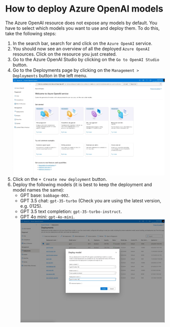 # How to deploy Azure OpenAI models
The Azure OpenAI resource does not expose any models by default.
You have to select which models you want to use and deploy them.
To do this, take the following steps:
1. In the search bar, search for and click on the `Azure OpenAI` service.
2. You should now see an overview of all the deployed `Azure OpenAI` resources. Click on the resource you just created.
3. Go to the Azure OpenAI Studio by clicking on the `Go to OpenAI Studio` button.
4. Go to the Deployments page by clicking on the `Management > Deployments` button in the left menu.
   ![aoi-overview-page-deployment.jpg](assets%2Faoi-overview-page-deployment.jpg)
6. Click on the `+ Create new deployment` button.
7. Deploy the following models (it is best to keep the deployment and model names the same):
   - GPT base: `babbage-002`.
   - GPT 3.5 chat: `gpt-35-turbo` (Check you are using the latest version, e.g. 0125).
   - GPT 3.5 text completion: `gpt-35-turbo-instruct`.
   - GPT 4o mini: `gpt-4o-mini`.
   ![aoi-overview-page-deployment-form.jpg](assets%2Faoi-overview-page-deployment-form.jpg)
